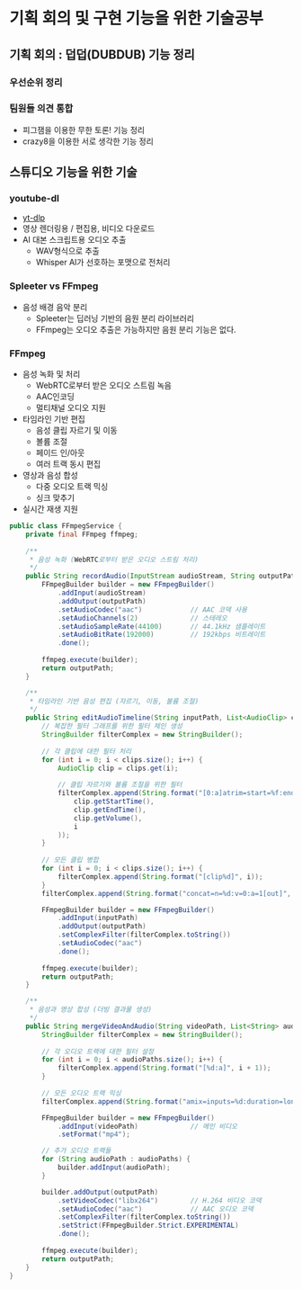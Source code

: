 # 기획 회의 및 구현 기능을 위한 기술공부
## 기획 회의 : 덥덥(DUBDUB) 기능 정리
### 우선순위 정리
### 팀원들 의견 통합
- 피그잼을 이용한 무한 토론! 기능 정리
- crazy8을 이용한 서로 생각한 기능 정리
## 스튜디오 기능을 위한 기술
### youtube-dl
- [yt-dlp](https://github.com/yt-dlp/yt-dlp/tree/master)
- 영상 렌더링용 / 편집용, 비디오 다운로드
- AI 대본 스크립트용 오디오 추출
  - WAV형식으로 추출
  - Whisper AI가 선호하는 포맷으로 전처리
### Spleeter vs FFmpeg
- 음성 배경 음악 분리
  - Spleeter는 딥러닝 기반의 음원 분리 라이브러리
  - FFmpeg는 오디오 추출은 가능하지만 음원 분리 기능은 없다.
### FFmpeg
- 음성 녹화 및 처리
  - WebRTC로부터 받은 오디오 스트림 녹음
  - AAC인코딩
  - 멀티채널 오디오 지원
- 타임라인 기반 편집
  - 음성 클립 자르기 및 이동
  - 볼륨 조절
  - 페이드 인/아웃
  - 여러 트랙 동시 편집
- 영상과 음성 합성
  - 다중 오디오 트랙 믹싱
  - 싱크 맞추기
- 실시간 재생 지원
```java
public class FFmpegService {
    private final FFmpeg ffmpeg;
    
    /**
     * 음성 녹화 (WebRTC로부터 받은 오디오 스트림 처리)
     */
    public String recordAudio(InputStream audioStream, String outputPath) {
        FFmpegBuilder builder = new FFmpegBuilder()
            .addInput(audioStream)
            .addOutput(outputPath)
            .setAudioCodec("aac")            // AAC 코덱 사용
            .setAudioChannels(2)             // 스테레오
            .setAudioSampleRate(44100)       // 44.1kHz 샘플레이트
            .setAudioBitRate(192000)         // 192kbps 비트레이트
            .done();
            
        ffmpeg.execute(builder);
        return outputPath;
    }

    /**
     * 타임라인 기반 음성 편집 (자르기, 이동, 볼륨 조절)
     */
    public String editAudioTimeline(String inputPath, List<AudioClip> clips, String outputPath) {
        // 복잡한 필터 그래프를 위한 필터 체인 생성
        StringBuilder filterComplex = new StringBuilder();
        
        // 각 클립에 대한 필터 처리
        for (int i = 0; i < clips.size(); i++) {
            AudioClip clip = clips.get(i);
            
            // 클립 자르기와 볼륨 조절을 위한 필터
            filterComplex.append(String.format("[0:a]atrim=start=%f:end=%f,volume=%f[clip%d];",
                clip.getStartTime(),
                clip.getEndTime(),
                clip.getVolume(),
                i
            ));
        }
        
        // 모든 클립 병합
        for (int i = 0; i < clips.size(); i++) {
            filterComplex.append(String.format("[clip%d]", i));
        }
        filterComplex.append(String.format("concat=n=%d:v=0:a=1[out]", clips.size()));

        FFmpegBuilder builder = new FFmpegBuilder()
            .addInput(inputPath)
            .addOutput(outputPath)
            .setComplexFilter(filterComplex.toString())
            .setAudioCodec("aac")
            .done();
            
        ffmpeg.execute(builder);
        return outputPath;
    }

    /**
     * 음성과 영상 합성 (더빙 결과물 생성)
     */
    public String mergeVideoAndAudio(String videoPath, List<String> audioPaths, String outputPath) {
        StringBuilder filterComplex = new StringBuilder();
        
        // 각 오디오 트랙에 대한 필터 설정
        for (int i = 0; i < audioPaths.size(); i++) {
            filterComplex.append(String.format("[%d:a]", i + 1));
        }
        
        // 모든 오디오 트랙 믹싱
        filterComplex.append(String.format("amix=inputs=%d:duration=longest[aout]", audioPaths.size()));

        FFmpegBuilder builder = new FFmpegBuilder()
            .addInput(videoPath)             // 메인 비디오
            .setFormat("mp4");

        // 추가 오디오 트랙들
        for (String audioPath : audioPaths) {
            builder.addInput(audioPath);
        }

        builder.addOutput(outputPath)
            .setVideoCodec("libx264")        // H.264 비디오 코덱
            .setAudioCodec("aac")            // AAC 오디오 코덱
            .setComplexFilter(filterComplex.toString())
            .setStrict(FFmpegBuilder.Strict.EXPERIMENTAL)
            .done();
            
        ffmpeg.execute(builder);
        return outputPath;
    }
}
```